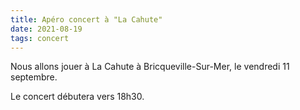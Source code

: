 ```yaml
---
title: Apéro concert à "La Cahute"
date: 2021-08-19
tags: concert
---
```


Nous allons jouer à La Cahute à Bricqueville-Sur-Mer, le vendredi 11 septembre.

Le concert débutera vers 18h30.
